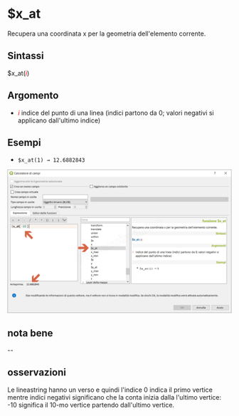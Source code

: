 # $x_at

Recupera una coordinata x per la geometria dell'elemento corrente.

## Sintassi

$x_at(_<span style="color:red;">i</span>_)

## Argomento

* _<span style="color:red;">i</span>_ indice del punto di una linea (indici partono da 0; valori negativi si applicano dall'ultimo indice)


## Esempi


* `$x_at(1) → 12.6882843`

![](/img/geometria/_x_at/_x_at1.png)

## nota bene

--

## osservazioni

Le lineastring hanno un verso e quindi l'indice 0 indica il primo vertice mentre indici negativi significano che la conta inizia dalla l'ultimo vertice: -10 significa il 10-mo vertice partendo dall'ultimo vertice.
